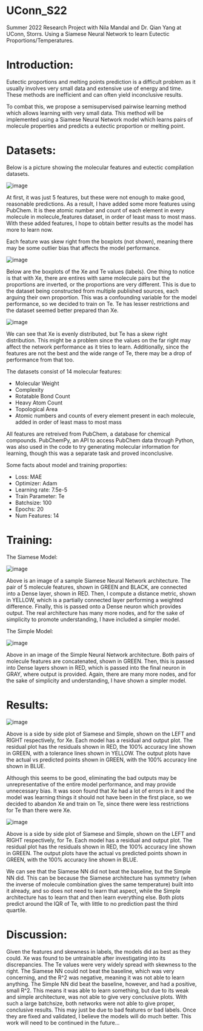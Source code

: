 # UConn_S22
Summer 2022 Research Project with Nila Mandal and Dr. Qian Yang at UConn, Storrs. Using a Siamese Neural Network to learn Eutectic Proportions/Temperatures.

# Introduction: 
Eutectic proportions and melting points prediction is a difficult problem as it usually involves very small data and extensive use of energy and time. These methods are inefficient and can often yield inconclusive results. 

To combat this, we propose a semisupervised pairwise learning method which allows learning with very small data. This method will be implemented using a Siamese Neural Network model which learns pairs of molecule properties and predicts a eutectic proportion or melting point. 

# Datasets:
Below is a picture showing the molecular features and eutectic compilation datasets. 

![image](https://user-images.githubusercontent.com/41523488/185447503-2f000913-4775-4a7e-9ce9-0c3dd1a32416.png)

At first, it was just 5 features, but these were not enough to make good, reasonable predictions. As a result, I have added some more features using PubChem. It is thee atomic number and count of each element in every molecule in molecule_features dataset, in order of least mass to most mass. With these added features, I hope to obtain better results as the model has more to learn now. 

Each feature was skew right from the boxplots (not shown), meaning there may be some outlier bias that affects the model performance. 

![image](https://user-images.githubusercontent.com/41523488/185447560-e635fc23-e816-4cf5-ad1c-d9f569147207.png)

Below are the boxplots of the Xe and Te values (labels). One thing to notice is that with Xe, there are entires with same molecule pairs but the proportions are inverted, or the proportions are very different. This is due to the dataset being constructed from multiple published sources, each arguing their own proportion. This was a confounding variable for the model performance, so we decided to train on Te. Te has lesser restrictions and the dataset seemed better prepared than Xe. 

![image](https://user-images.githubusercontent.com/41523488/185447964-529c4503-83e9-4ccc-b400-9b55aa80a59f.png)

We can see that Xe is evenly distributed, but Te has a skew right distribution. This might be a problem since the values on the far right may affect the network performance as it tries to learn. Additionally, since the features are not the best and the wide range of Te, there may be a drop of performance from that too. 

The datasets consist of 14 molecular features: 
- Molecular Weight
- Complexity
- Rotatable Bond Count
- Heavy Atom Count
- Topological Area
- Atomic numbers and counts of every element present in each molecule, added in order of least mass to most mass

All features are retreived from PubChem, a database for chemical compounds. PubChemPy, an API to access PubChem data through Python, was also used in the code to try generating molecular information for learning, though this was a separate task and proved inconclusive. 

Some facts about model and training proporties:
- Loss: MAE
- Optimizer: Adam
- Learning rate: 7.5e-5
- Train Parameter: Te
- Batchsize: 100
- Epochs: 20
- Num Features: 14

# Training: 
The Siamese Model: 

![image](https://user-images.githubusercontent.com/41523488/182658774-96e0e125-a426-48c6-a225-d613ef0a61d9.png)

Above is an image of a sample Siamese Neural Network architecture. The pair of 5 molecule features, shown in GREEN and BLACK, are connected into a Dense layer, shown in RED. Then, I compute a distance metric, shown in YELLOW, which is a partially connected layer performing a weighted difference. Finally, this is passed onto a Dense neuron which provides output. The real architecture has many more nodes, and for the sake of simplicity to promote understanding, I have included a simpler model. 

The Simple Model: 

![image](https://user-images.githubusercontent.com/41523488/182659118-60e11360-8b32-4c85-a454-d0c4ba3ce8b4.png)

Above in an image of the Simple Neural Network architecture. Both pairs of molecule features are concatenated, shown in GREEN. Then, this is passed into Dense layers shown in RED, which is passed into the final neuron in GRAY, where output is provided. Again, there are many more nodes, and for the sake of simplicity and understanding, I have shown a simpler model. 

# Results: 
![image](https://user-images.githubusercontent.com/41523488/185451300-81c73298-bff3-4c36-a640-d5f7564caeb0.png)

Above is a side by side plot of Siamese and Simple, shown on the LEFT and RIGHT respectively, for Xe. Each model has a residual and output plot. The residual plot has the residuals shown in RED, the 100% accuracy line shown in GREEN, with a tolerance lines shown in YELLOW. The output plots have the actual vs predicted points shown in GREEN, with the 100% accuracy line shown in BLUE. 

Although this seems to be good, eliminating the bad outputs may be unrepresentative of the entire model performance, and may provide unnecessary bias. It was soon found that Xe had a lot of errors in it and the model was learning things it should not have been in the first place, so we decided to abandon Xe and train on Te, since there were less restrictions for Te than there were Xe. 

![image](https://user-images.githubusercontent.com/41523488/185477155-e09215e7-1888-49d9-af78-9f29f44651c6.png)

Above is a side by side plot of Siamese and Simple, shown on the LEFT and RIGHT respectively, for Te. Each model has a residual and output plot. The residual plot has the residuals shown in RED, the 100% accuracy line shown in GREEN. The output plots have the actual vs predicted points shown in GREEN, with the 100% accuracy line shown in BLUE. 

We can see that the Siamese NN did not beat the baseline, but the Simple NN did. This can be because the Siamese architecture has symmetry (when the inverse of molecule combination gives the same temperature) built into it already, and so does not need to learn that aspect, while the Simple architecture has to learn that and then learn everything else. Both plots predict around the IQR of Te, with little to no prediction past the third quartile. 

# Discussion:
Given the features and skewness in labels, the models did as best as they could. Xe was found to be untrainable after investigating into its discrepancies. The Te values were very widely spread with skewness to the right. The Siamese NN could not beat the baseline, which was very concerning, and the R^2 was negative, meaning it was not able to learn anything. The Simple NN did beat the baseline, however, and had a positive, small R^2. This means it was able to learn something, but due to its weak and simple architecture, was not able to give very conclusive plots. With such a large batchsize, both networks were not able to give proper, conclusive results. This may just be due to bad features or bad labels. Once they are fixed and validated, I believe the models will do much better. This work will need to be continued in the future...
